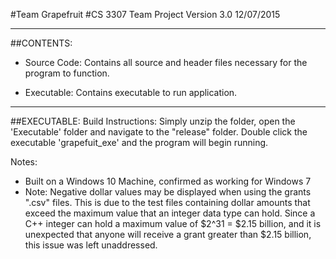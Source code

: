 #Team Grapefruit
#CS 3307 Team Project Version 3.0 12/07/2015

-------------------------------------------

##CONTENTS:

 - Source Code: Contains all source and header files necessary for the program to function.

 - Executable: Contains executable to run application.

-------------------------------------------

##EXECUTABLE:
Build Instructions:
  Simply unzip the folder, open the 'Executable' folder and navigate to the "release" folder. Double click the executable 'grapefuit_exe' and the program will begin running. 
  
Notes:
 - Built on a Windows 10 Machine, confirmed as working for Windows 7
 - Note: Negative dollar values may be displayed when using the grants ".csv" files. This is due to the test files containing dollar amounts that exceed the maximum value that an integer data type can hold. Since a C++ integer can hold a maximum value of $2^31 = $2.15 billion, and it is unexpected that anyone will receive a grant greater than $2.15 billion, this issue was left unaddressed.

